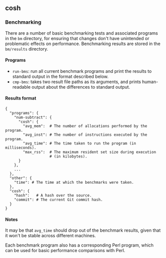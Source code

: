 ## cosh

### Benchmarking

There are a number of basic benchmarking tests and associated programs
in the `bm` directory, for ensuring that changes don't have unintended
or problematic effects on performance.  Benchmarking results are
stored in the `bm/results` directory.

#### Programs

 * `run-bms`: run all current benchmark programs and print the
   results to standard output in the format described below.
 * `cmp-bms`: takes two result file paths as its arguments, and prints
   human-readable output about the differences to standard output.

#### Results format

    {
      "programs": {
        "num-subtract": {
          "cosh": {
            "avg_mem":  # The number of allocations performed by the program.
            "avg_inst": # The number of instructions executed by the program.
            "avg_time": # The time taken to run the program (in milliseconds).
            "max_rss":  # The maximum resident set size during execution
                        # (in kilobytes).
          }
        },
        ...
      },
      "other": {
        "time": # The time at which the benchmarks were taken.
      },
      "cosh": {
        "hash":   # A hash over the source.
        "commit": # The current Git commit hash.
      }
    }

#### Notes

It may be that `avg_time` should drop out of the benchmark results,
given that it won't be stable across different machines.

Each benchmark program also has a corresponding Perl program, which
can be used for basic performance comparisons with Perl.
